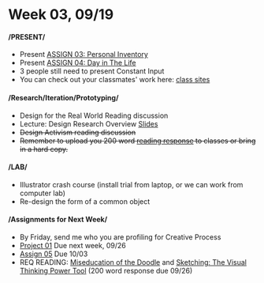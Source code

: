 # Week 03, 09/19

#### /PRESENT/

* Present [ASSIGN 03: Personal Inventory](personal_inventory.md) 
* Present [ASSIGN 04: Day in The Life](day_in_the_life.md) 
* 3 people still need to present Constant Input 
* You can check out your classmates' work here: [class sites](class_sites.md)

#### /Research/Iteration/Prototyping/

* Design for the Real World Reading discussion
* Lecture: Design Research Overview [Slides](https://docs.google.com/presentation/d/1UGf2cRX1_iFs5dr76ll7hIAAxrzbX_VrRQJ7F3fX_h8/edit?usp=sharing)
* ~~Design Activism reading discussion~~
* ~~Remember to upload you 200 word [reading response](reading_responses.md) to classes or bring in a hard copy.~~

#### /LAB/

* Illustrator crash course (install trial from laptop, or we can work from computer lab)
* Re-design the form of a common object 

#### /Assignments for Next Week/

* By Friday, send me who you are profiling for Creative Process 
* [Project 01](creative_process.md) Due next week, 09/26
* [Assign 05](lasercut.md) Due 10/03
* REQ READING: [Miseducation of the Doodle](https://alistapart.com/article/the-miseducation-of-the-doodle) and [Sketching: The Visual Thinking Power Tool](https://alistapart.com/article/sketching-the-visual-thinking-power-tool)
  (200 word response due 09/26)
